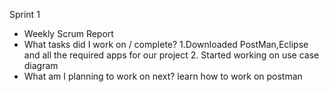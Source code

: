 Sprint 1
- Weekly Scrum Report
- What tasks did I work on / complete?
	1.Downloaded PostMan,Eclipse and all the required apps for our project 
	2. Started working on use case diagram
 - What am I planning to work on next?
	learn how to work on postman

		
